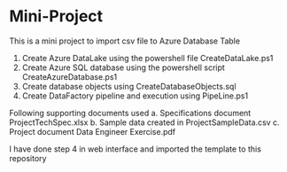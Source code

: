# Mini-Project

This is a mini project to import csv file to Azure Database Table
1. Create Azure DataLake using the powershell file CreateDataLake.ps1
2. Create Azure SQL database using the powershell script CreateAzureDatabase.ps1
3. Create database objects using CreateDatabaseObjects.sql
4. Create DataFactory pipeline and execution using PipeLine.ps1

Following supporting documents used
a. Specifications document ProjectTechSpec.xlsx
b. Sample data created in ProjectSampleData.csv
c. Project document Data Engineer Exercise.pdf

I have done step 4 in web interface and imported the template to this repository

